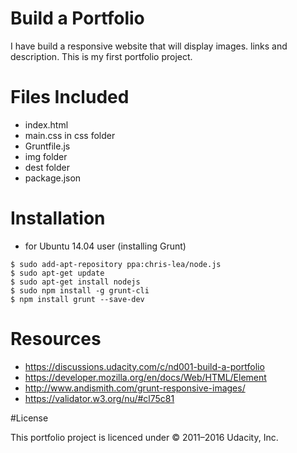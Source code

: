 # Build a Portfolio
I have build a responsive website that will display images. links and description.
This is my first portfolio project.

# Files Included

* index.html
* main.css in css folder
* Gruntfile.js
* img folder
* dest folder
* package.json


# Installation

* for Ubuntu 14.04 user (installing Grunt)
```
$ sudo add-apt-repository ppa:chris-lea/node.js
$ sudo apt-get update
$ sudo apt-get install nodejs
$ sudo npm install -g grunt-cli
$ npm install grunt --save-dev
```

# Resources
 * <https://discussions.udacity.com/c/nd001-build-a-portfolio>
 * <https://developer.mozilla.org/en/docs/Web/HTML/Element>
 * <http://www.andismith.com/grunt-responsive-images/>
 * <https://validator.w3.org/nu/#cl75c81>

 #License

This portfolio project  is licenced under  © 2011–2016 Udacity, Inc.

